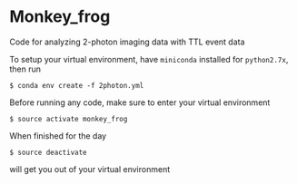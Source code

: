 # Monkey_frog

Code for analyzing 2-photon imaging data with TTL event data

To setup your virtual environment, have `miniconda` installed for `python2.7x`, then run

```
$ conda env create -f 2photon.yml
```

Before running any code, make sure to enter your virtual environment

```
$ source activate monkey_frog
```

When finished for the day

```
$ source deactivate
```

will get you out of your virtual environment
